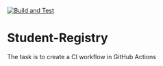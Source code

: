 [![Build and Test](https://github.com/borissofft/Student-Registry/actions/workflows/pipeline.yml/badge.svg)](https://github.com/borissofft/Student-Registry/actions/workflows/pipeline.yml)

# Student-Registry
The task is to create a CI workflow in GitHub Actions
